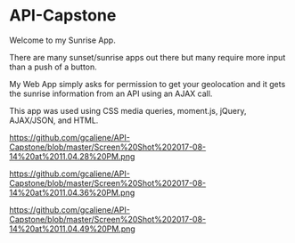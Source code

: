# API-Capstone

Welcome to my Sunrise App.

There are many sunset/sunrise apps out there but many require more input than a push of a button.

My Web App simply asks for permission to get your geolocation and it gets the sunrise information from an API using an AJAX call. 

This app was used using CSS media queries, moment.js, jQuery, AJAX/JSON, and HTML.

https://github.com/gcaliene/API-Capstone/blob/master/Screen%20Shot%202017-08-14%20at%2011.04.28%20PM.png

https://github.com/gcaliene/API-Capstone/blob/master/Screen%20Shot%202017-08-14%20at%2011.04.36%20PM.png

https://github.com/gcaliene/API-Capstone/blob/master/Screen%20Shot%202017-08-14%20at%2011.04.49%20PM.png









